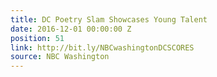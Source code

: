 ```yaml
---
title: DC Poetry Slam Showcases Young Talent
date: 2016-12-01 00:00:00 Z
position: 51
link: http://bit.ly/NBCwashingtonDCSCORES
source: NBC Washington
---
```


